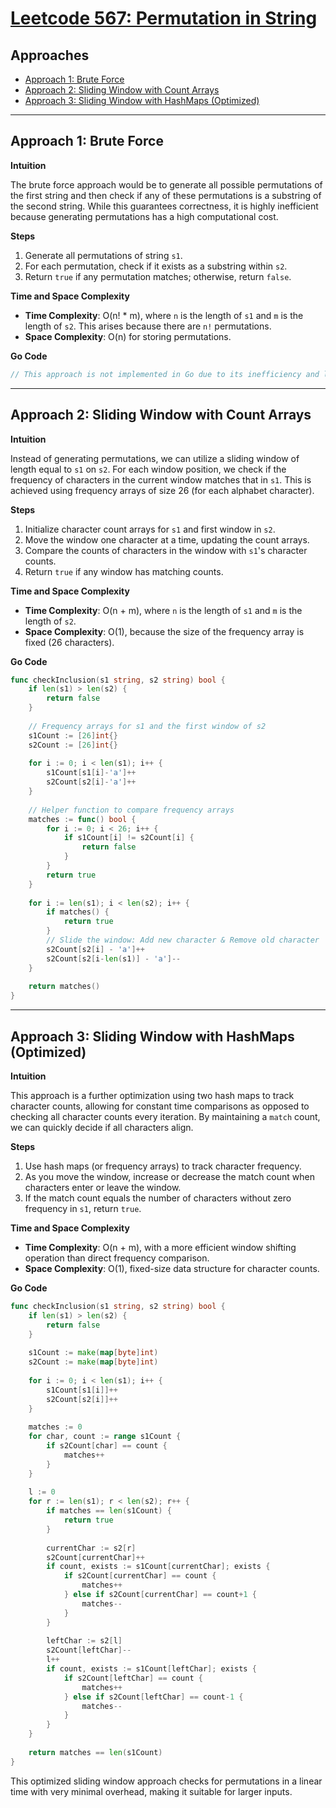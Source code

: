 # [Leetcode 567: Permutation in String](https://leetcode.com/problems/permutation-in-string/)

## Approaches
- [Approach 1: Brute Force](#approach-1-brute-force)
- [Approach 2: Sliding Window with Count Arrays](#approach-2-sliding-window-with-count-arrays)
- [Approach 3: Sliding Window with HashMaps (Optimized)](#approach-3-sliding-window-with-hashmaps-optimized)

---

## Approach 1: Brute Force

**Intuition**

The brute force approach would be to generate all possible permutations of the first string and then check if any of these permutations is a substring of the second string. While this guarantees correctness, it is highly inefficient because generating permutations has a high computational cost.

**Steps**
1. Generate all permutations of string `s1`.
2. For each permutation, check if it exists as a substring within `s2`.
3. Return `true` if any permutation matches; otherwise, return `false`.

**Time and Space Complexity**

- **Time Complexity**: O(n! * m), where `n` is the length of `s1` and `m` is the length of `s2`. This arises because there are `n!` permutations.
- **Space Complexity**: O(n) for storing permutations.

**Go Code**

```go
// This approach is not implemented in Go due to its inefficiency and lack of direct permutation utilities.
```

---

## Approach 2: Sliding Window with Count Arrays

**Intuition**

Instead of generating permutations, we can utilize a sliding window of length equal to `s1` on `s2`. For each window position, we check if the frequency of characters in the current window matches that in `s1`. This is achieved using frequency arrays of size 26 (for each alphabet character).

**Steps**
1. Initialize character count arrays for `s1` and first window in `s2`.
2. Move the window one character at a time, updating the count arrays.
3. Compare the counts of characters in the window with `s1`'s character counts.
4. Return `true` if any window has matching counts.

**Time and Space Complexity**

- **Time Complexity**: O(n + m), where `n` is the length of `s1` and `m` is the length of `s2`.
- **Space Complexity**: O(1), because the size of the frequency array is fixed (26 characters).

**Go Code**

```go
func checkInclusion(s1 string, s2 string) bool {
    if len(s1) > len(s2) {
        return false
    }
    
    // Frequency arrays for s1 and the first window of s2
    s1Count := [26]int{}
    s2Count := [26]int{}
    
    for i := 0; i < len(s1); i++ {
        s1Count[s1[i]-'a']++
        s2Count[s2[i]-'a']++
    }
    
    // Helper function to compare frequency arrays
    matches := func() bool {
        for i := 0; i < 26; i++ {
            if s1Count[i] != s2Count[i] {
                return false
            }
        }
        return true
    }
    
    for i := len(s1); i < len(s2); i++ {
        if matches() {
            return true
        }
        // Slide the window: Add new character & Remove old character
        s2Count[s2[i] - 'a']++
        s2Count[s2[i-len(s1)] - 'a']--
    }
    
    return matches()
}
```

---

## Approach 3: Sliding Window with HashMaps (Optimized)

**Intuition**

This approach is a further optimization using two hash maps to track character counts, allowing for constant time comparisons as opposed to checking all character counts every iteration. By maintaining a `match` count, we can quickly decide if all characters align.

**Steps**
1. Use hash maps (or frequency arrays) to track character frequency.
2. As you move the window, increase or decrease the match count when characters enter or leave the window.
3. If the match count equals the number of characters without zero frequency in `s1`, return `true`.

**Time and Space Complexity**

- **Time Complexity**: O(n + m), with a more efficient window shifting operation than direct frequency comparison.
- **Space Complexity**: O(1), fixed-size data structure for character counts.

**Go Code**

```go
func checkInclusion(s1 string, s2 string) bool {
    if len(s1) > len(s2) {
        return false
    }
    
    s1Count := make(map[byte]int)
    s2Count := make(map[byte]int)
    
    for i := 0; i < len(s1); i++ {
        s1Count[s1[i]]++
        s2Count[s2[i]]++
    }
    
    matches := 0
    for char, count := range s1Count {
        if s2Count[char] == count {
            matches++
        }
    }
    
    l := 0
    for r := len(s1); r < len(s2); r++ {
        if matches == len(s1Count) {
            return true
        }
        
        currentChar := s2[r]
        s2Count[currentChar]++
        if count, exists := s1Count[currentChar]; exists {
            if s2Count[currentChar] == count {
                matches++
            } else if s2Count[currentChar] == count+1 {
                matches--
            }
        }
        
        leftChar := s2[l]
        s2Count[leftChar]--
        l++
        if count, exists := s1Count[leftChar]; exists {
            if s2Count[leftChar] == count {
                matches++
            } else if s2Count[leftChar] == count-1 {
                matches--
            }
        }
    }
    
    return matches == len(s1Count)
}
```

This optimized sliding window approach checks for permutations in a linear time with very minimal overhead, making it suitable for larger inputs.

